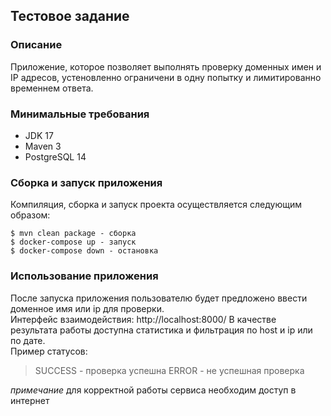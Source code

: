 ## Тестовое задание
### Описание
Приложение, которое позволяет выполнять проверку доменных имен и IP адресов, устеновленно ограничени в одну попытку и лимитированно временнем ответа.
### Минимальные требования
* JDK 17
* Maven 3
* PostgreSQL 14
### Сборка и запуск приложения
Компиляция, сборка и запуск проекта осуществляется следующим образом:

    $ mvn clean package - сборка
    $ docker-compose up - запуск
    $ docker-compose down - остановка

### Использование приложения
После запуска приложения пользователю будет предложено ввести доменное имя или ip для проверки.  
Интерфейс взаимодействия: http://localhost:8000/ 
В качестве результата работы доступна статистика и фильтрация по host и ip или по дате.  
Пример статусов:

> SUCCESS - проверка успешна 
> ERROR - не успешная проверка

*примечание*
для корректной работы сервиса необходим доступ в интернет